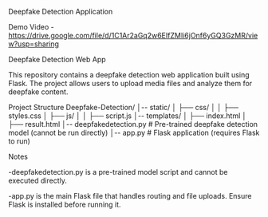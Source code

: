 Deepfake Detection Application

Demo Video - https://drive.google.com/file/d/1C1Ar2aGq2w6EIfZMIi6jOnf6yGQ3GzMR/view?usp=sharing


Deepfake Detection Web App

This repository contains a deepfake detection web application built using Flask. The project allows users to upload media files and analyze them for deepfake content.

Project Structure
Deepfake-Detection/
│-- static/
│   ├── css/
│   │   ├── styles.css
│   ├── js/
│   │   ├── script.js
│-- templates/
│   ├── index.html
│   ├── result.html
│-- deepfakedetection.py  # Pre-trained deepfake detection model (cannot be run directly)
│-- app.py  # Flask application (requires Flask to run)

Notes

-deepfakedetection.py is a pre-trained model script and cannot be executed directly.

-app.py is the main Flask file that handles routing and file uploads. Ensure Flask is installed before running it.

